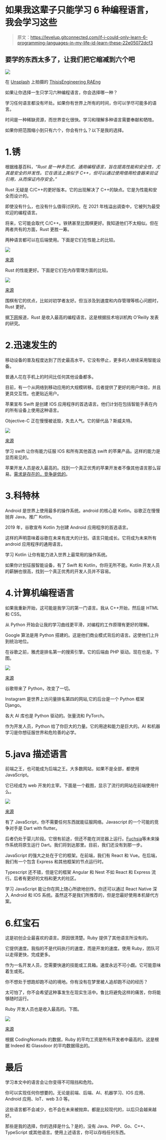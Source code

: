 # 如果我这辈子只能学习 6 种编程语言，我会学习这些

> 原文：<https://levelup.gitconnected.com/if-i-could-only-learn-6-programming-languages-in-my-life-id-learn-these-22e05072dcf3>

## 要学的东西太多了，让我们把它缩减到六个吧

![](img/574b68e0ee885c8fb01f06829369ca7c.png)

在 [Unsplash](https://unsplash.com/s/photos/programmer?utm_source=unsplash&utm_medium=referral&utm_content=creditCopyText) 上拍摄的 [ThisisEngineering RAEng](https://unsplash.com/es/@thisisengineering?utm_source=unsplash&utm_medium=referral&utm_content=creditCopyText)

如果让你选择一生只学习六种编程语言，你会选择哪一种？

学习任何语言都没有坏处。如果你有世界上所有的时间，你可以学尽可能多的语言。

时间是一种稀缺资源，而世界变化很快。学习和理解多种语言需要奉献和牺牲。

如果你把范围缩小到只有六个，你会有什么？以下是我的选择。

# 1.锈

根据维基百科，*“Rust 是一种多范式、通用编程语言，旨在提高性能和安全性，尤其是安全的并发性。它在语法上类似于 C++，但可以通过使用借用检查器来验证引用，从而保证内存安全。”*

Rust 无疑是 C/C++的更好版本。它的出现解决了 C++的缺点。它是为性能和安全而设计的。

即使没有什么，也没有什么值得讨厌的。在 2021 年栈溢出调查中，它被列为最受欢迎的编程语言。

将来，它可能会取代 C/C++。铁锈甚至比围棋更好。我知道他们不太相似。但在两者共有的方面，Rust 更胜一筹。

两种语言都可以在后端使用。下面是它们在性能上的比较。

![](img/a21f5fed95a6df26d922d5fba72e4769.png)

[来源](https://benchmarksgame-team.pages.debian.net/benchmarksgame/fastest/rust-go.html)

Rust 的性能更好。下面是它们在内存管理方面的比较。

![](img/8cc4a9d34c7ac43e83d9f6bb9b02c756.png)

[来源](https://benchmarksgame-team.pages.debian.net/benchmarksgame/fastest/rust-go.html)

围棋有它的优点，比如对初学者友好。但当涉及到速度和内存管理等核心问题时，Rust 更好。

据[下网](https://thenextweb.com/news/move-over-python-rust-highest-paid-programming-language-2021)报道，Rust 是收入最高的编程语言。这是根据技术培训机构 O'Reilly 发表的研究。

# 2.迅速发生的

移动设备的普及程度达到了历史最高水平。它没有停止，更多的人继续采用智能设备。

普通人花在手机上的时间比任何其他设备都多。

目前，有一个从网络到移动应用的大规模转移。后者提供了更好的用户体验，并且更具交互性。也更贴近用户。

苹果宣布 Swift 是创建 IOS 应用程序的首选语言。他们计划在包括智能手表在内的所有设备上使用这种语言。

Objective-C 正在慢慢被诋毁，失去人气。它的替代品？斯威夫特。

![](img/97208e543634246b061b1874c54303a9.png)

[来源](https://www.sam-solutions.com/blog/objective-c-vs-swift-whats-the-difference/)

学习 swift 让你有能力征服 IOS 和所有其他首选 swift 的苹果产品。这样的能力是显而易见的。

苹果开发人员是收入最高的。找到一个真正优秀的苹果开发者不像其他语言那么容易。[需求是存在的，竞争是低的](/5-programming-languages-with-the-least-competition-yet-command-the-highest-salaries-852ee2f1bd79)。

# 3.科特林

Android 是世界上使用最多的操作系统。android 的核心是 Kotlin。谷歌正在慢慢抛弃 Java，推广 Kotlin。

2019 年，谷歌宣布 Kotlin 为创建 Android 应用程序的首选语言。

这样的声明意味着谷歌在未来有庞大的计划。语言只能成长。它将成为未来所有 android 应用程序的通用语言。

学习 Kotlin 让你有能力进入世界上最常用的操作系统。

如果你计划征服智能设备，有了 Swift 和 Kotlin，你将无所不能。Kotlin 开发人员的薪酬也很高，找到一个真正优秀的开发人员并不容易。

# 4.计算机编程语言

如果我重新开始，这可能是我学习的第一门语言。我从 C++开始，然后是 HTML 和 CSS。

从 Python 开始会让我的学习曲线更平滑，对编程的工作原理有更好的理解。

Google 算法是用 Python 搭建的。这是他们商业模式背后的语言。这使他们上升到统治地位。

在谷歌之前，雅虎是排名第一的搜索引擎。它的后端由 PHP 驱动。现在也是。下图。

![](img/9c0a1ea3e6958bf6a16e0a701d698d53.png)

[来源](https://en.wikipedia.org/wiki/Programming_languages_used_in_most_popular_websites)

谷歌带来了 Python，改变了一切。

Instagram 是世界上访问量排名第四的网站,它的后台是一个 Python 框架 Django。

各大 AI 库也是 Python 驱动的。张量流和 PyTorch。

作为开发人员，Python 给了你巨大的力量。它的用途和能力是巨大的。AI 和机器学习是你想征服世界和危险善的必学。

# 5.java 描述语言

前端之王，也可能成为后端之王。大多数网站，如果不是全部，都使用 JavaScript。

它已经成为 web 开发的主宰。下面是一个截图，显示了流行的网站在前端使用什么。

![](img/1778cfc6f99517c00b6648121fc4da77.png)

[来源](https://en.wikipedia.org/wiki/Programming_languages_used_in_most_popular_websites)

有了 JavaScript，你不需要任何东西就能征服网络。Javascript 的一个可能的竞争对手是 Dart with flutter。

后者仍处于婴儿阶段。它很有前途，但还不能在浏览器上运行。[Fuchsia](/keeping-up-with-fuchsia-googles-new-operating-system-4926150be848)等未来操作系统将原生运行 Dart。我们将到达那里。目前，我们还没有到那一步。

JavaScript 的强大之处在于它的框架。在前端，我们有 React 和 Vue。在后端，我们有一个包含 Express 和其他框架的节点运行时。

Typescript 还不错，但是它的框架 Angular 和 Nest 不如 React 和 Express 流行。后者有更好的文档和更大的社区。

学习 JavaScript 能让你在网上随心所欲地创作。你还可以通过 React Native 深入 Android 和 IOS 系统。虽然这不是我们所推荐的，但是您最好使用本机替代方案。

# 6.红宝石

这是初创企业最喜欢的语言。原因很清楚。Ruby 提供了其他语言所没有的。

它提供速度。我指的不是代码执行的速度，而是开发的速度。使用 Ruby，团队可以走得更快，完成更多。

作为一名开发人员，您需要快速的技能或工具箱。速度永远不可小觑。它可能意味着生或死。

你不想处于想跑却跑不动的境地。你有没有在梦里被人追却跑不动的经历？

太可怕了，你不会希望这种事发生在现实生活中。鲁比将避免这样的痛苦，你将能够随时运行。

Ruby 开发人员也是收入最高的。下图。

![](img/22d68be86d880fabd32b1e1ef5469d22.png)

[来源](https://codingnomads.co/blog/the-best-programming-languages-to-learn/)

根据 CodingNomads 的数据，Ruby 的平均工资是所有开发者中最高的。这是根据 Indeed 和 Glassdoor 的平均数据得出的。

# 最后

学习本文中的语言会让你变得不可阻挡和危险。

你可以实现任何你想要的。无论是前端、后端、AI、机器学习、IOS 应用、Android 应用、IoT、web 3.0 等。

这些语言都不会减少，也不会在未来被抛弃。都是比较现代的，以后只会越来越好。

那些是我的选择，你的选择是什么？是的，没有 Java、PHP、Go、C++、TypeScript 或其他语言。使用上述语言，你可以存档任何东西。